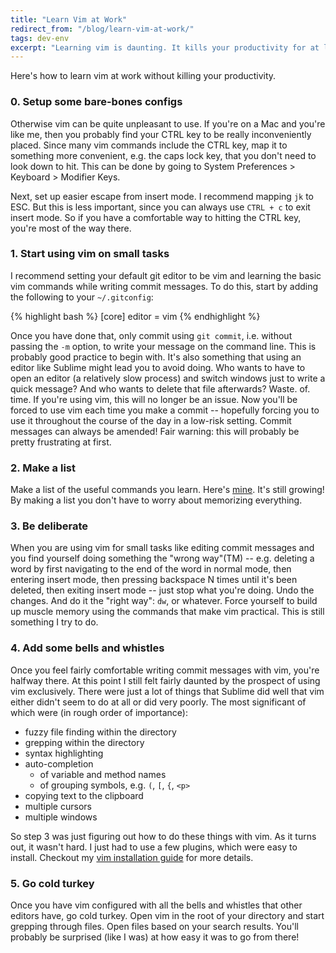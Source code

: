 ```yaml
---
title: "Learn Vim at Work"
redirect_from: "/blog/learn-vim-at-work/"
tags: dev-env
excerpt: "Learning vim is daunting. It kills your productivity for at least a full week. So how can anyone justify learning it while at work? This is how I did it."
---
```


Here's how to learn vim at work without killing your productivity.

### 0. Setup some bare-bones configs
Otherwise vim can be quite unpleasant to use.
   If you're on a Mac and you're like me, then you probably find your CTRL key
to be really inconveniently placed. Since many vim commands include the CTRL
key, map it to something more convenient, e.g. the caps lock key, that you don't
need to look down to hit. This can be
done by going to System Preferences > Keyboard > Modifier Keys.

Next, set up easier escape from insert mode. I recommend mapping `jk` to ESC.
But this is less important, since you can always use `CTRL + c` to exit insert
mode. So if you have a comfortable way to hitting the CTRL key, you're most of
the way there.

### 1. Start using vim on small tasks
I recommend setting your default git editor to be vim
and learning the basic vim commands while writing commit messages.
To do this, start by adding the following to your `~/.gitconfig`:

{% highlight bash %}
[core]
  editor = vim
{% endhighlight %}

Once you have done that, only commit using `git commit`, i.e. without passing the `-m` option, to write your message on the command line.
This is probably good practice to begin with.
It's also something that using an editor like Sublime might lead you to avoid doing.
Who wants to have to open an editor (a relatively slow process) and switch windows just to write a quick message?
And who wants to delete that file afterwards? Waste. of. time.
If you're using vim, this will no longer be an issue.
Now you'll be forced to use vim each time you make a commit -- hopefully
forcing you to use it throughout the course of the day in a low-risk
setting. Commit messages can always be amended!
Fair warning: this will probably be pretty frustrating at first.

### 2. Make a list
Make a list of the useful commands you learn. Here's
[mine](https://gist.github.com/davidlaprade/ec6b0e26a6525f89293a). It's still
growing! By making a list you don't have to worry about memorizing everything.

### 3. Be deliberate
When you are using vim for small tasks like editing commit
   messages and you find yourself doing something the "wrong way"(TM) -- e.g.
deleting a word by first navigating to the end of the word in normal mode, then
entering insert mode, then pressing backspace N times until it's been deleted,
then exiting insert mode -- just stop what you're doing. Undo the changes. And
do it the "right way": `dw`, or whatever. Force yourself to build up muscle
memory using the commands that make vim practical. This is still something I try to do.

### 4. Add some bells and whistles
Once you feel fairly comfortable writing commit messages with vim, you're
   halfway there. At this point I still felt fairly daunted by the prospect of
using vim exclusively. There were just a lot of things that Sublime did well
that vim either didn't seem to do at all or did very poorly.
The most significant of which were (in rough order of importance):

  * fuzzy file finding within the directory
  * grepping within the directory
  * syntax highlighting
  * auto-completion
    * of variable and method names
    * of grouping symbols, e.g. `(`, `[`, `{`, `<p>`
  * copying text to the clipboard
  * multiple cursors
  * multiple windows

So step 3 was just figuring out how to do these things with vim. As it turns
out, it wasn't hard. I just had to use a few plugins, which were easy to
install. Checkout my [vim installation guide](https://github.com/davidlaprade/dotfiles/#vim-installationupdate) for
more details.

### 5. Go cold turkey
Once you have vim configured with all the bells and whistles that other editors have, go cold turkey. Open vim in the root of your directory and start grepping through files.
Open files based on your search results. You'll probably be surprised (like I
was) at how easy it was to go from there!
